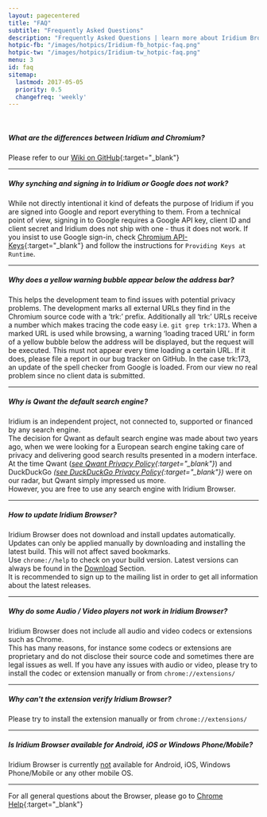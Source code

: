 ```yaml
---
layout: pagecentered
title: "FAQ"
subtitle: "Frequently Asked Questions"
description: "Frequently Asked Questions | learn more about Iridium Browser and it's features such as updating the browser, synching bookmarks, search engines, extensions/addons, etc."
hotpic-fb: "/images/hotpics/Iridium-fb_hotpic-faq.png"
hotpic-tw: "/images/hotpics/Iridium-tw_hotpic-faq.png"
menu: 3
id: faq
sitemap:
  lastmod: 2017-05-05
  priority: 0.5
  changefreq: 'weekly'
---
```


<br/>

##### What are the differences between Iridium and Chromium? #    
Please refer to our [Wiki on GitHub](https://github.com/iridium-browser/tracker/wiki/Differences-between-Iridium-and-Chromium "Differences between Iridium and Chromium"){:target="_blank"}     
    
----

##### Why synching and signing in to Iridium or Google does not work? #    
While not directly intentional it kind of defeats the purpose of Iridium if you are signed into Google and report everything to them. From a technical point of view, signing in to Google requires a Google API key, client ID and client secret and Iridium does not ship with one - thus it does not work.
If you insist to use Google sign-in, check [Chromium API-Keys](http://www.chromium.org/developers/how-tos/api-keys "Chromium Developer How-To's"){:target="_blank"} and follow the instructions for ```Providing Keys at Runtime```.     

----

##### Why does a yellow warning bubble appear below the address bar? #
This helps the development team to find issues with potential privacy problems. 
The development marks all external URLs they find in the Chromium source code with a ‘trk:’ prefix. Additionally all ‘trk:’ URLs receive a number which makes tracing the code easy i.e. ```git grep trk:173```.
When a marked URL is used while browsing, a warning ‘loading traced URL’ in form of a yellow bubble below the address will be displayed, but the request will be executed.
This must not appear every time loading a certain URL. If it does, please file a report in our bug tracker on GitHub.
In the case trk:173, an update of the spell checker from Google is loaded. From our view no real problem since no client data is submitted.

----

##### Why is Qwant the default search engine? #    
Iridium is an independent project, not connected to, supported or financed by any search engine.    
The decision for Qwant as default search engine was made about two years ago, when we were looking for a European search engine taking care of privacy and delivering good search results presented in a modern interface. 
At the time Qwant (*[see Qwant Privacy Policy](https://about.qwant.com/legal/privacy/ "see Qwant Privacy Policy"){:target="_blank"}*) and DuckDuckGo *([see DuckDuckGo Privacy Policy](https://duckduckgo.com/privacy "see DuckDuckGo Privacy Policy"){:target="_blank"})* were on our radar, but Qwant simply impressed us more.     
However, you are free to use any search engine with Iridium Browser.

----

##### How to update Iridium Browser? #    
Iridium Browser does not download and install updates automatically. Updates can only be applied manually by downloading and installing the latest build. This will not affect saved bookmarks.   
Use ````chrome://help```` to check on your build version. Latest versions can always be found in the [Download](/downloads/ "download Iridium Browser / check for Updates") Section.   
It is recommended to sign up to the mailing list in order to get all information about the latest releases.   

----

##### Why do some Audio / Video players not work in Iridium Browser? #    
Iridium Browser does not include all audio and video codecs or extensions such as Chrome.    
This has many reasons, for instance some codecs or extensions are proprietary and do not disclose their source code and sometimes there are legal issues as well. If you have any issues with audio or video, please try to install the codec or extension manually or from ```chrome://extensions/```

----

##### Why can't the extension verify Iridium Browser? #    
Please try to install the extension manually or from ```chrome://extensions/```

----

##### Is Iridium Browser available for Android, iOS or Windows Phone/Mobile? #    
Iridium Browser is currently <u>not</u> available for Android, iOS, Windows Phone/Mobile or any other mobile OS.

----

For all general questions about the Browser, please go to [Chrome Help](https://support.google.com/chrome/?p=help "go to Chrome Help"){:target="_blank"}     